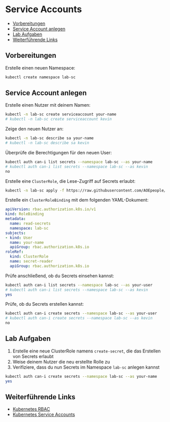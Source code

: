 # Service Accounts

<!-- BEGIN mktoc -->

- [Vorbereitungen](#vorbereitungen)
- [Service Account anlegen](#service-account-anlegen)
- [Lab Aufgaben](#lab-aufgaben)
- [Weiterführende Links](#weiterführende-links)
<!-- END mktoc -->

## Vorbereitungen

Erstelle einen neuen Namespace:

```sh
kubectl create namespace lab-sc
```

## Service Account anlegen

Erstelle einen Nutzer mit deinem Namen:

```sh
kubectl -n lab-sc create serviceaccount your-name
# kubectl -n lab-sc create serviceaccount kevin
```

Zeige den neuen Nutzer an:

```sh
kubectl -n lab-sc describe sa your-name
# kubectl -n lab-sc describe sa kevin
```

Überprüfe die Berechtigungen für den neuen User:

```sh
kubectl auth can-i list secrets --namespace lab-sc --as your-name
# kubectl auth can-i list secrets --namespace lab-sc --as kevin
no
```

Erstelle eine `ClusterRole`, die Lese-Zugriff auf Secrets erlaubt:

```sh
kubectl -n lab-sc apply -f https://raw.githubusercontent.com/AOEpeople/academy-kubernetes-101/main/service-accounts/clusterrole.yml
```

Erstelle ein `ClusterRoleBinding` mit dem folgenden YAML-Dokument:

```yaml
apiVersion: rbac.authorization.k8s.io/v1
kind: RoleBinding
metadata:
  name: read-secrets
  namespace: lab-sc
subjects:
- kind: User
  name: your-name
  apiGroup: rbac.authorization.k8s.io
roleRef:
  kind: ClusterRole
  name: secret-reader
  apiGroup: rbac.authorization.k8s.io
```

Prüfe anschließend, ob du Secrets einsehen kannst:

```sh
kubectl auth can-i list secrets --namespace lab-sc --as your-user
# kubectl auth can-i list secrets --namespace lab-sc --as kevin
yes
```

Prüfe, ob du Secrets erstellen kannst:

```sh
kubectl auth can-i create secrets --namespace lab-sc --as your-user
# kubectl auth can-i create secrets --namespace lab-sc --as kevin
no
```

## Lab Aufgaben

1. Erstelle eine neue ClusterRole namens `create-secret`, die das Erstellen von Secrets erlaubt
2. Weise deinem Nutzer die neu erstellte Rolle zu
3. Verifiziere, dass du nun Secrets im Namespace `lab-sc` anlegen kannst

```sh
kubectl auth can-i create secrets --namespace lab-sc --as your-name
yes
```

## Weiterführende Links

- [Kubernetes RBAC](https://kubernetes.io/docs/reference/access-authn-authz/rbac/)
- [Kubernetes Service Accounts](https://kubernetes.io/docs/reference/access-authn-authz/service-accounts-admin/)
